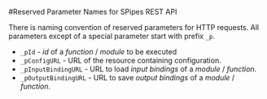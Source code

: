 #Reserved Parameter Names for SPipes REST API

There is naming convention of reserved parameters for HTTP requests. All parameters except of a special parameter start with prefix `_p`.

* `_pId` - *id* of a *function* / *module* to be executed
* `_pConfigURL` - URL of the resource containing configuration. 
* `_pInputBindingURL` - URL to load *input bindings* of a *module* / *function*.
* `_pOutputBindingURL` - URL to save *output bindings* of a *module* / *function*.